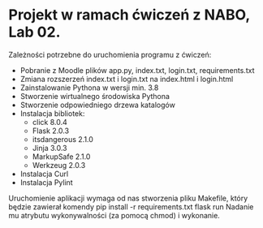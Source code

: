 Projekt w ramach ćwiczeń z NABO, Lab 02.
========================================

Zależności potrzebne do uruchomienia programu z ćwiczeń:
 - Pobranie z Moodle plików app.py, index.txt, login.txt, requirements.txt
 - Zmiana rozszerzeń index.txt i login.txt na index.html i login.html
 - Zainstalowanie Pythona w wersji min. 3.8 
 - Stworzenie wirtualnego środowiska Pythona
 - Stworzenie odpowiedniego drzewa katalogów
 - Instalacja bibliotek:
   - click 8.0.4
   - Flask 2.0.3
   - itsdangerous 2.1.0
   - Jinja 3.0.3
   - MarkupSafe 2.1.0
   - Werkzeug 2.0.3
 - Instalacja Curl
 - Instalacja Pylint
 
Uruchomienie aplikacji wymaga od nas stworzenia pliku Makefile, który będzie zawierał komendy
 	pip install -r requirements.txt
	flask run
Nadanie mu atrybutu wykonywalności (za pomocą chmod) i wykonanie.

